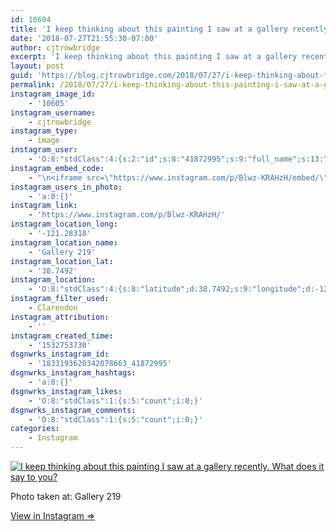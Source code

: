 ```yaml
---
id: 10604
title: 'I keep thinking about this painting I saw at a gallery recently. What does it say to you?'
date: '2018-07-27T21:55:30-07:00'
author: cjtrowbridge
excerpt: 'I keep thinking about this painting I saw at a gallery recently. What does it say to you?'
layout: post
guid: 'https://blog.cjtrowbridge.com/2018/07/27/i-keep-thinking-about-this-painting-i-saw-at-a-gallery-recently-what-does-it-say-to-you/'
permalink: /2018/07/27/i-keep-thinking-about-this-painting-i-saw-at-a-gallery-recently-what-does-it-say-to-you/
instagram_image_id:
    - '10605'
instagram_username:
    - cjtrowbridge
instagram_type:
    - image
instagram_user:
    - 'O:8:"stdClass":4:{s:2:"id";s:8:"41872995";s:9:"full_name";s:13:"CJ Trowbridge";s:15:"profile_picture";s:141:"https://scontent.cdninstagram.com/vp/c93d7c6cca10c47382e1b61b6f66100c/5C07D31C/t51.2885-19/s150x150/13724650_1188772791164794_142557231_a.jpg";s:8:"username";s:12:"cjtrowbridge";}'
instagram_embed_code:
    - "\n<iframe src=\"https://www.instagram.com/p/Blwz-KRAHzH/embed/\" width=\"612\" height=\"710\" frameborder=\"0\" scrolling=\"no\" allowtransparency=\"true\" class=\"insta-image-embed\"></iframe>\n"
instagram_users_in_photo:
    - 'a:0:{}'
instagram_link:
    - 'https://www.instagram.com/p/Blwz-KRAHzH/'
instagram_location_long:
    - '-121.28318'
instagram_location_name:
    - 'Gallery 219'
instagram_location_lat:
    - '38.7492'
instagram_location:
    - 'O:8:"stdClass":4:{s:8:"latitude";d:38.7492;s:9:"longitude";d:-121.28318;s:4:"name";s:11:"Gallery 219";s:2:"id";i:284415628602744;}'
instagram_filter_used:
    - Clarendon
instagram_attribution:
    - ''
instagram_created_time:
    - '1532753730'
dsgnwrks_instagram_id:
    - '1833193620342078663_41872995'
dsgnwrks_instagram_hashtags:
    - 'a:0:{}'
dsgnwrks_instagram_likes:
    - 'O:8:"stdClass":1:{s:5:"count";i:0;}'
dsgnwrks_instagram_comments:
    - 'O:8:"stdClass":1:{s:5:"count";i:0;}'
categories:
    - Instagram
---
```


[![I keep thinking about this painting I saw at a gallery recently. What does it say to you?](https://blog.cjtrowbridge.com/wp-content/uploads/2018/07/1532753730-1-1.jpg)](https://www.instagram.com/p/Blwz-KRAHzH/)

Photo taken at: Gallery 219

[View in Instagram ⇒](https://www.instagram.com/p/Blwz-KRAHzH/)